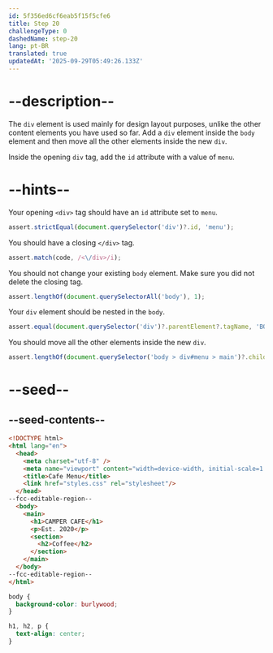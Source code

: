 ```yaml
---
id: 5f356ed6cf6eab5f15f5cfe6
title: Step 20
challengeType: 0
dashedName: step-20
lang: pt-BR
translated: true
updatedAt: '2025-09-29T05:49:26.133Z'
---
```


# --description--

The `div` element is used mainly for design layout purposes, unlike the other content elements you have used so far. Add a `div` element inside the `body` element and then move all the other elements inside the new `div`.

Inside the opening `div` tag, add the `id` attribute with a value of `menu`.

# --hints--

Your opening `<div>` tag should have an `id` attribute set to `menu`.

```js
assert.strictEqual(document.querySelector('div')?.id, 'menu');
```

You should have a closing `</div>` tag.

```js
assert.match(code, /<\/div>/i);
```

You should not change your existing `body` element. Make sure you did not delete the closing tag.

```js
assert.lengthOf(document.querySelectorAll('body'), 1);
```

Your `div` element should be nested in the `body`.

```js
assert.equal(document.querySelector('div')?.parentElement?.tagName, 'BODY');
```

You should move all the other elements inside the new `div`.

```js
assert.lengthOf(document.querySelector('body > div#menu > main')?.children, 3);
```

# --seed--

## --seed-contents--

```html
<!DOCTYPE html>
<html lang="en">
  <head>
    <meta charset="utf-8" />
    <meta name="viewport" content="width=device-width, initial-scale=1.0" />
    <title>Cafe Menu</title>
    <link href="styles.css" rel="stylesheet"/>
  </head>
--fcc-editable-region--
  <body>
    <main>
      <h1>CAMPER CAFE</h1>
      <p>Est. 2020</p>
      <section>
        <h2>Coffee</h2>
      </section>
    </main>
  </body>
--fcc-editable-region--
</html>
```

```css
body {
  background-color: burlywood;
}

h1, h2, p {
  text-align: center;
}
```
